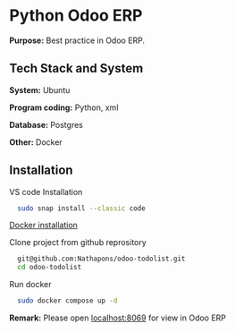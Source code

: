 
# Python Odoo ERP

**Purpose:** Best practice in Odoo ERP.
## Tech Stack and System

**System:** Ubuntu

**Program coding:** Python, xml

**Database:** Postgres

**Other:** Docker


## Installation

VS code Installation
```bash
  sudo snap install --classic code
```

[Docker installation](https://docs.docker.com/engine/install/ubuntu/#installation-methods)


Clone project from github reprository

```bash
  git@github.com:Nathapons/odoo-todolist.git
  cd odoo-todolist
```

Run docker
```bash
  sudo docker compose up -d
```

**Remark:** Please open [localhost:8069](http://localhost:8069/) for view in Odoo ERP
